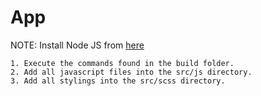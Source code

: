 App
===============

NOTE: Install Node JS from <a href="http://nodejs.org/">here </a>


	1. Execute the commands found in the build folder.
	2. Add all javascript files into the src/js directory.
	3. Add all stylings into the src/scss directory.
